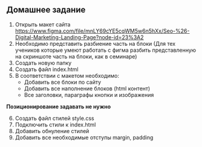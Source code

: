 ## Домашнее задание
1. Открыть макет сайта https://www.figma.com/file/mnLY69cYE5cqWM5w6n5hXx/Seo-%26-Digital-Marketing-Landing-Page?node-id=23%3A2
2. Необходимо представить разбиение часть на блоки (Для тех учеников которые
умеют работать с фигма разбить представленную на скриншоте часть на блоки, как в
семинаре)
3. Создать новую папку
4. Создать файл index.html
5. В соответствии с макетом необходимо:
   - Добавить все блоки по сайту
   - Добавить все наполнение блоков (html контент)
   - Все заголовки, параграфы кнопки и изображения

**Позиционирование задавать не нужно**

6. Создать файл стилей style.css
7. Подключить стили к index.html
8. Добавить обнуление стилей
9. Добавить все необходимые отступы margin, padding
